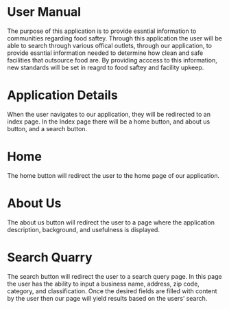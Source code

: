 # User Manual  
The purpose of this application is to provide essntial information to communities regarding food saftey. Through this application the user will be able to search through various offical outlets, through our application, to provide essntial information needed to determine how clean and safe facilities that outsource food are. By providing acccess to this information, new standards will be set in reagrd to food saftey and facility upkeep. 

# Application Details 
When the user navigates to our application, they will be redirected to an index page. In the Index page there will be a home button, and about us button, and a search button. 
# Home
The home button will redirect the user to the home page of our application. 
# About Us
The about us button will redirect the user to a page where the application description, background, and usefulness is displayed. 
# Search Quarry
The search button will redirect the user to a search query page. In this page the user has the ability to input a business name, address, zip code, category, and classification. Once the desired fields are filled with content by the user then our page will yield results based on the users’ search. 

